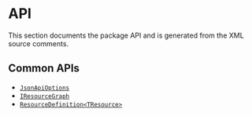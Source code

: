# API

This section documents the package API and is generated from the XML source comments.

## Common APIs

- [`JsonApiOptions`](JsonApiDotNetCore.Configuration.JsonApiOptions.yml)
- [`IResourceGraph`](JsonApiDotNetCore.Internal.Contracts.IResourceGraph.yml)
- [`ResourceDefinition<TResource>`](JsonApiDotNetCore.Models.ResourceDefinition-1.yml)
